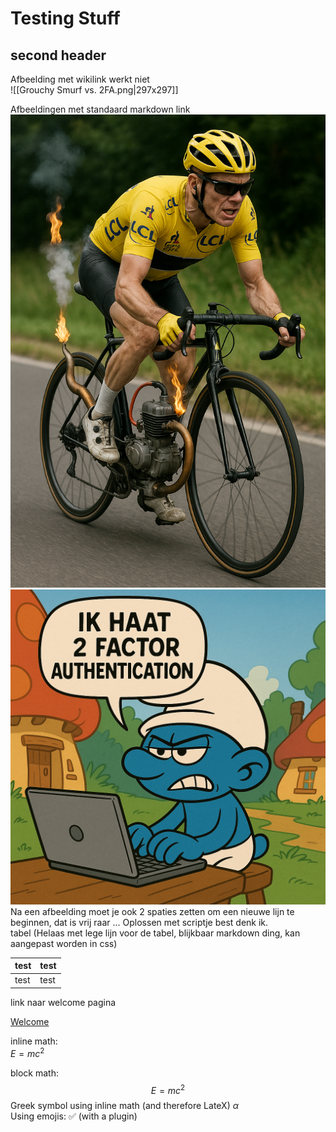# Testing Stuff
## second header
Afbeelding met wikilink werkt niet  
![[Grouchy Smurf vs. 2FA.png|297x297]]

Afbeeldingen met standaard markdown link  
 ![|198x297](../mechanical_doping.png) ![|297x297](../Grouchy%20Smurf%20vs.%202FA.png)  
Na een afbeelding moet je ook 2 spaties zetten om een nieuwe lijn te beginnen, dat is vrij raar ... Oplossen met scriptje best denk ik.  
tabel (Helaas met lege lijn voor de tabel, blijkbaar markdown ding, kan aangepast worden in css)

| test | test |
| ---- | ---- |
| test | test |

link naar welcome pagina

[Welcome](Welcome.md)

inline math:  
$E=mc^2$

block math:  
$$
E = mc^2
$$
Greek symbol using inline math (and therefore LateX) $\alpha$  
Using emojis: ✅ (with a plugin)